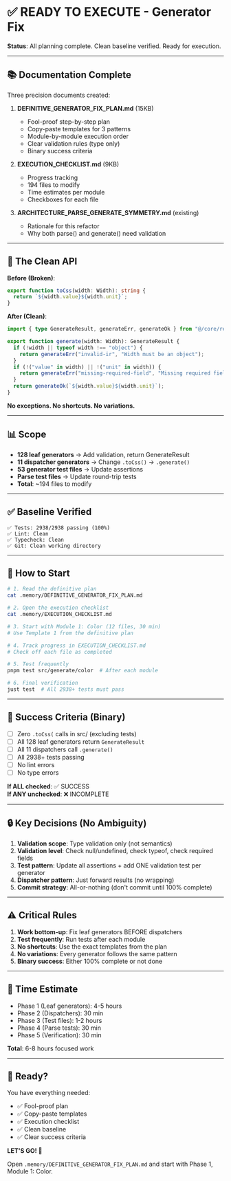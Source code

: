 # ✅ READY TO EXECUTE - Generator Fix

**Status**: All planning complete. Clean baseline verified. Ready for execution.

---

## 📚 Documentation Complete

Three precision documents created:

1. **DEFINITIVE_GENERATOR_FIX_PLAN.md** (15KB)
   - Fool-proof step-by-step plan
   - Copy-paste templates for 3 patterns
   - Module-by-module execution order
   - Clear validation rules (type only)
   - Binary success criteria

2. **EXECUTION_CHECKLIST.md** (9KB)
   - Progress tracking
   - 194 files to modify
   - Time estimates per module
   - Checkboxes for each file

3. **ARCHITECTURE_PARSE_GENERATE_SYMMETRY.md** (existing)
   - Rationale for this refactor
   - Why both parse() and generate() need validation

---

## 🎯 The Clean API

**Before (Broken)**:
```typescript
export function toCss(width: Width): string {
  return `${width.value}${width.unit}`;
}
```

**After (Clean)**:
```typescript
import { type GenerateResult, generateErr, generateOk } from "@/core/result";

export function generate(width: Width): GenerateResult {
  if (!width || typeof width !== "object") {
    return generateErr("invalid-ir", "Width must be an object");
  }
  if (!("value" in width) || !("unit" in width)) {
    return generateErr("missing-required-field", "Missing required fields");
  }
  return generateOk(`${width.value}${width.unit}`);
}
```

**No exceptions. No shortcuts. No variations.**

---

## 📊 Scope

- **128 leaf generators** → Add validation, return GenerateResult
- **11 dispatcher generators** → Change `.toCss()` → `.generate()`
- **53 generator test files** → Update assertions
- **Parse test files** → Update round-trip tests
- **Total**: ~194 files to modify

---

## ✅ Baseline Verified

```
✅ Tests: 2938/2938 passing (100%)
✅ Lint: Clean
✅ Typecheck: Clean
✅ Git: Clean working directory
```

---

## 🚀 How to Start

```bash
# 1. Read the definitive plan
cat .memory/DEFINITIVE_GENERATOR_FIX_PLAN.md

# 2. Open the execution checklist
cat .memory/EXECUTION_CHECKLIST.md

# 3. Start with Module 1: Color (12 files, 30 min)
# Use Template 1 from the definitive plan

# 4. Track progress in EXECUTION_CHECKLIST.md
# Check off each file as completed

# 5. Test frequently
pnpm test src/generate/color  # After each module

# 6. Final verification
just test  # All 2938+ tests must pass
```

---

## 🎯 Success Criteria (Binary)

- [ ] Zero `.toCss(` calls in src/ (excluding tests)
- [ ] All 128 leaf generators return `GenerateResult`
- [ ] All 11 dispatchers call `.generate()`
- [ ] All 2938+ tests passing
- [ ] No lint errors
- [ ] No type errors

**If ALL checked**: ✅ SUCCESS  
**If ANY unchecked**: ❌ INCOMPLETE

---

## 🔒 Key Decisions (No Ambiguity)

1. **Validation scope**: Type validation only (not semantics)
2. **Validation level**: Check null/undefined, check typeof, check required fields
3. **Test pattern**: Update all assertions + add ONE validation test per generator
4. **Dispatcher pattern**: Just forward results (no wrapping)
5. **Commit strategy**: All-or-nothing (don't commit until 100% complete)

---

## ⚠️ Critical Rules

1. **Work bottom-up**: Fix leaf generators BEFORE dispatchers
2. **Test frequently**: Run tests after each module
3. **No shortcuts**: Use the exact templates from the plan
4. **No variations**: Every generator follows the same pattern
5. **Binary success**: Either 100% complete or not done

---

## 📝 Time Estimate

- Phase 1 (Leaf generators): 4-5 hours
- Phase 2 (Dispatchers): 30 min
- Phase 3 (Test files): 1-2 hours
- Phase 4 (Parse tests): 30 min
- Phase 5 (Verification): 30 min

**Total**: 6-8 hours focused work

---

## 🎉 Ready?

You have everything needed:
- ✅ Fool-proof plan
- ✅ Copy-paste templates
- ✅ Execution checklist
- ✅ Clean baseline
- ✅ Clear success criteria

**LET'S GO! 🚀**

Open `.memory/DEFINITIVE_GENERATOR_FIX_PLAN.md` and start with Phase 1, Module 1: Color.
